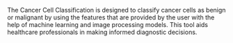 The Cancer Cell Classification is designed to classify cancer cells as benign or malignant by using the features that are provided by the user with the help of machine learning and image processing models. 
This tool aids healthcare professionals in making informed diagnostic decisions.
